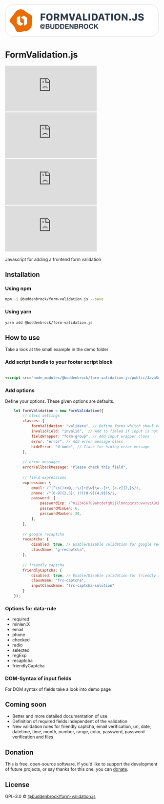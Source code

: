 ![layout][logo-form-validation]

[logo-form-validation]: src/Images/logo.svg

# FormValidation.js
![GitHub licenze](https://img.shields.io/github/license/buddenbrock/form-validation.js?style=for-the-badge)
![GitHub release](https://img.shields.io/github/package-json/version/buddenbrock/form-validation.js?style=for-the-badge)
![Last commit](https://img.shields.io/github/last-commit/buddenbrock/form-validation.js?style=for-the-badge)
![GitHub repo size](https://img.shields.io/github/repo-size/buddenbrock/form-validation.js?style=for-the-badge)

Javascript for adding a frontend form validation

## Installation
### Using npm
```sh
npm -i @buddenbrock/form-validation.js --save
```

### Using yarn
```sh
yarn add @buddenbrock/form-validation.js
```

## How to use
Take a look at the small example in the demo folder

### Add script bundle to your footer script block

```html

<script src="node_modules/@buddenbrock/form-validation.js/public/JavaScript/formValidation.min.js"></script>
```

### Add options
Define your options. These given options are defaults.
````javascript
    let formValidation = new FormValidation({
        // class settings
        classes: {
            formValidation: "validate", // Define forms whitch shoul validate
            invalidField: "invalid",  // Add to fieled if input is not valid
            fieldWrapper: "form-group", // Add input wrapper class
            error: "error", // Add error message class
            hideError: "d-none", // Class for hiding error message
        },

        // error messages
        errorFallbackMessage: "Please check this field",

        // field expressions
        expression: {
            email: /^[^\s()<>@,;:\/]+@\w[\w.-]+\.[a-z]{2,}$/i,
            phone: /^[0-9]{2,5}( )?([0-9]{4,9})$/i,
            password: {
                passwordExp: /^0123456789abcdefghijklmnopqrstuvwxyzABCDEFGHIJKLMNOPQRSTUVWXYZ!@#$%^&*()_+?><:{}[]$/i,
                passwordMinLen: 6,
                passwordMaxLen: 20,
            },
        },

        // google recaptcha
        recaptcha: {
            disabled: true, // Enable/Disable validation for google recaptcha
            className: "g-recaptcha",
        },

        // friendly captcha
        friendlyCaptcha: {
            disabled: true, // Enable/Disable validation for friendly recaptcha
            className: "frc-captcha",
            inputClassName: "frc-captcha-solution"
        }
    });
````

### Options for data-rule
- required
- minlen:X
- email
- phone
- checked
- radio
- selected
- regExp
- recaptcha
- friendlyCaptcha

### DOM-Syntax of input fields
<!-- @TODO: Add dom syntax -->
<!-- @TODO: Add infos for using TYPO3-EXT:recaptcha -->

For DOM syntax of fields take a look into demo page

## Coming soon
- Better and more detailed documentation of use
- Definition of required fields independent of the validation
- New validation rules for friendly captcha, email verification, url, date, datetime, time, month, number, range, color, password, password verification and files

## Donation
This is free, open-source software. If you'd like to support the development of future projects, or say thanks for this one, you can [donate](https://www.paypal.me/buddenbrock).

## License
GPL-3.0 &copy; [@buddenbrock/form-validation.js](https://github.com/Buddenbrock/form-validation.js/blob/master/LICENSE)
